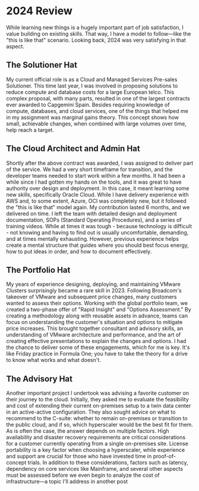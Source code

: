 # 2024 Review


While learning new things is a hugely important part of job satisfaction, I value building on existing skills. That way, I have a model to follow—like the "this is like that" scenario. Looking back, 2024 was very satisfying in that aspect.

## The Solutioner Hat
My current official role is as a Cloud and Managed Services Pre-sales Solutioner. This time last year, I was involved in proposing solutions to reduce compute and database costs for a large European telco. This complex proposal, with many parts, resulted in one of the largest contracts ever awarded to Capgemini Spain.
Besides requiring knowledge of compute, databases, and cloud services, one of the things that helped me in my assignment was marginal gains theory. This concept shows how small, achievable changes, when combined with large volumes over time, help reach a target.

## The Cloud Architect and Admin Hat
Shortly after the above contract was awarded, I was assigned to deliver part of the service. We had a very short timeframe for transition, and the developer teams needed to start work within a few months. It had been a while since I had gotten my hands on the tools, and it was great to have authority over design and deployment. In this case, it meant learning some new skills, specifically Oracle Cloud. While I have delivery experience with AWS and, to some extent, Azure, OCI was completely new, but it followed the "this is like that" model again.
My contribution lasted 6 months, and we delivered on time. I left the team with detailed design and deployment documentation, SOPs (Standard Operating Procedures), and a series of training videos.
While at times it was tough - because technology is difficult - not knowing and having to find out is usually uncomfortable, demanding, and at times mentally exhausting. However, previous experience helps create a mental structure that guides where you should best focus energy, how to put ideas in order, and how to document effectively.

## The Portfolio Hat
My years of experience designing, deploying, and maintaining VMware Clusters surprisingly became a rare skill in 2023. Following Broadcom's takeover of VMware and subsequent price changes, many customers wanted to assess their options. Working with the global portfolio team, we created a two-phase offer of "Rapid Insight" and "Options Assessment." By creating a methodology along with reusable assets in advance, teams can focus on understanding the customer's situation and options to mitigate price increases.
This brought together consultant and advisory skills, an understanding of VMware architecture and performance, and the art of creating effective presentations to explain the changes and options.
I had the chance to deliver some of these engagements, which for me is key. It's like Friday practice in Formula One; you have to take the theory for a drive to know what works and what doesn't.

## The Advisory Hat
Another important project I undertook was advising a favorite customer on their journey to the cloud. Initially, they asked me to evaluate the feasibility and cost of extending their current on-premises setup to a twin data center in an active-active configuration. They also sought advice on what to recommend to the C-suite: whether to remain on-premises or transition to the public cloud, and if so, which hyperscaler would be the best fit for them. As is often the case, the answer depends on multiple factors.
High availability and disaster recovery requirements are critical considerations for a customer currently operating from a single on-premises site. License portability is a key factor when choosing a hyperscaler, while experience and support are crucial for those who have invested time in proof-of-concept trials. In addition to these considerations, factors such as latency, dependency on core services like Mainframe, and several other aspects must be assessed before we even begin to analyze the cost of infrastructure—a topic I'll address in another post


